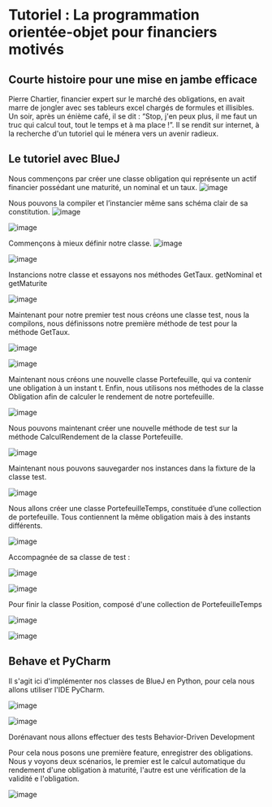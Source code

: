 # Tutoriel : La programmation orientée-objet pour financiers motivés

## Courte histoire pour une mise en jambe efficace

Pierre Chartier, financier expert sur le marché des obligations, en avait marre de jongler avec ses tableurs excel chargés de formules et illisibles. Un soir, après un énième café, il se dit : “Stop, j'en peux plus, il me faut un truc qui calcul tout, tout le temps et à ma place !”. Il se rendit sur internet, à la recherche d'un tutoriel qui le ménera vers un avenir radieux.

## Le tutoriel avec BlueJ
Nous commençons par créer une classe obligation qui représente un actif financier possédant une maturité, un nominal et un taux.
![image](https://github.com/user-attachments/assets/f0ca2f5f-8ae9-4fdc-b42f-d3b8d1cc355d)

Nous pouvons la compiler et l’instancier même sans schéma clair de sa constitution.
![image](https://github.com/user-attachments/assets/05f16ef3-72d2-410a-a4b2-e5898da8e958)


![image](https://github.com/user-attachments/assets/5cc0d42b-a0a7-4351-9b45-1ddfb06a9b7e)

Commençons à mieux définir notre classe.
![image](https://github.com/user-attachments/assets/534a89ae-690a-403b-b38e-8e0276a81aa7)




 

![image](https://github.com/user-attachments/assets/ed01d1c5-3714-4434-a52a-31a4867ded7b)

 
Instancions notre classe et essayons nos méthodes GetTaux. getNominal et getMaturite

![image](https://github.com/user-attachments/assets/f6dfad34-8155-4d7e-89c6-64867b908f26)


Maintenant pour notre premier test nous créons une classe test, nous la compilons, nous définissons notre première méthode de test pour la méthode GetTaux.

![image](https://github.com/user-attachments/assets/0bc4235b-a376-4237-94cb-a6823fb2be0f)

![image](https://github.com/user-attachments/assets/3d1cc12e-2745-4654-ab37-7181751f6820)



Maintenant nous créons une nouvelle classe Portefeuille, qui va contenir une obligation à un instant t.
Enfin, nous utilisons nos méthodes de la classe Obligation afin de calculer le rendement de notre portefeuille.

![image](https://github.com/user-attachments/assets/007c633d-7b39-4ab3-b9c8-23d0d368305a)




Nous pouvons maintenant  créer une nouvelle méthode de test sur la méthode CalculRendement de la classe Portefeuille. 

![image](https://github.com/user-attachments/assets/0ca2afeb-f8b3-4e04-a3ee-573f88af3843)




Maintenant nous pouvons sauvegarder nos instances dans la fixture de la classe test.

![image](https://github.com/user-attachments/assets/bc847f0d-5349-484c-bf56-6f58c55ffff4)


Nous allons créer une classe PortefeuilleTemps, constituée d’une collection de portefeuille. Tous contiennent la même obligation mais à des instants différents.

![image](https://github.com/user-attachments/assets/38b054db-7e4d-4b05-94af-97c5f8550c44)

Accompagnée de sa classe de test : 

![image](https://github.com/user-attachments/assets/39f4cfde-ad4b-4d19-aae0-d917ab3b82c2)

![image](https://github.com/user-attachments/assets/e778b435-771c-4921-a4cf-2a5ed146606b)


Pour finir la classe Position, composé d'une collection de PortefeuilleTemps




![image](https://github.com/user-attachments/assets/920ffb4e-05ef-4cba-9279-9489df580400)

![image](https://github.com/user-attachments/assets/719b2218-fbbb-48a6-85b4-9212cc8df57f)

## Behave et PyCharm
Il s'agit ici d'implémenter nos classes de BlueJ en Python, pour cela nous allons utiliser l'IDE PyCharm.

![image](https://github.com/user-attachments/assets/c46f9d41-9507-4d6f-8235-459320bf5810)

![image](https://github.com/user-attachments/assets/ff07760c-ff02-42fa-bcf9-076cef9707f4)



Dorénavant nous allons effectuer des tests Behavior-Driven Development 

Pour cela nous posons une première feature, enregistrer des obligations.
Nous y voyons deux scénarios, le premier est le calcul automatique du rendement d'une obligation à maturité, l'autre est une vérification de la validité e l'obligation.

![image](https://github.com/user-attachments/assets/2824c19f-d025-4505-bf48-223ab54025db)
